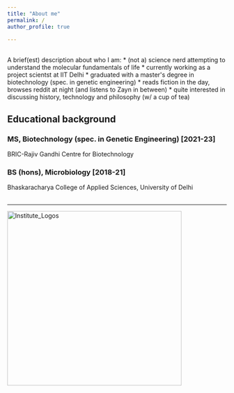 ```yaml
---
title: "About me"
permalink: /
author_profile: true

---
```

<br>
A brief(est) description about who I am:
* (not a) science nerd attempting to understand the molecular fundamentals of life
* currently working as a project scientst at IIT Delhi
* graduated with a master's degree in biotechnology (spec. in genetic engineering)
* reads fiction in the day, browses reddit at night (and listens to Zayn in between)
* quite interested in discussing history, technology and philosophy (w/ a cup of tea)

## Educational background
### MS, Biotechnology (spec. in Genetic Engineering) [2021-23]
BRIC-Rajiv Gandhi Centre for Biotechnology
### BS (hons), Microbiology [2018-21]
Bhaskaracharya College of Applied Sciences, University of Delhi <br> <br>

<hr>
<img style="width:400px;" src="/images/logos.png" alt="Institute_Logos" class="inline"/>

